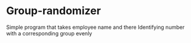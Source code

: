 # Group-randomizer
Simple program that takes employee name and there Identifying number with a corresponding group evenly
